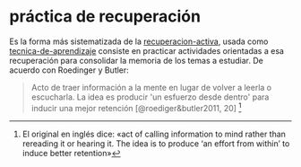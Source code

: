# práctica de recuperación

Es la forma más sistematizada de la [recuperacion-activa](recuperacion-activa.md), usada como [tecnica-de-aprendizaje](tecnica-de-aprendizaje.md) consiste en practicar actividades orientadas a esa recuperación para consolidar la memoria de los temas a estudiar. De acuerdo con Roedinger y Butler:

 >
 > Acto de traer información a la mente en lugar de volver a leerla o escucharla. La idea es producir 'un esfuerzo desde dentro' para inducir una mejor retención [@roediger&butler2011, 20] [^roedinger&butler-retrieval]

[^roedinger&butler-retrieval]: El original en inglés dice: «act of calling information to mind rather than rereading it or hearing it. The idea is to produce ‘an effort from within’ to induce better retention»
